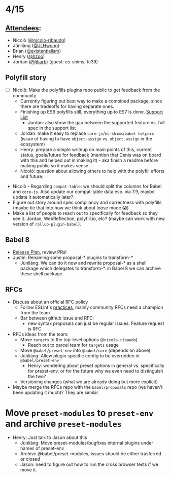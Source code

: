 # 4/15

## [Attendees](https://babeljs.io/team):

- Nicolò ([@nicolo-ribaudo](https://github.com/nicolo-ribaudo))
- Jùnliàng ([@JLHwung](https://github.com/JLHwung))
- Brian ([@existentialism](https://github.com/existentialism))
- Henry ([@hzoo](https://github.com/hzoo))
- Jordan ([@ljharb](https://github.com/ljharb)) (guest: es-shims, tc39)

## Polyfill story

- [ ] Nicolò: Make the polyfills plugins repo public to get feedback from the community 
    - Currently figuring out best way to make a combined package, since there are tradeoffs for having separate ones.
    - Finishing up ES6 polyfills still, everything up to ES7 is done. [Support List](https://github.com/nicolo-ribaudo/babel-polyfills/tree/master/packages/babel-plugin-polyfill-es-shims#babel-plugin-polyfill-es-shims)
      - Jordan: also show the gap between the supported feature vs. full spec in the support list
    - Jordan: make it easy to replace `core-js`/`es-shims`/`babel helpers` (issue of having to have `object-assign` vs. `object.assign` in the ecosystem)
    - Henry: prepare a simple writeup on main points of this, current status, goals/future for feedback (mention that Denis was on board with this and helped out in making it) - aka finish a readme before making public so it makes sense.
    - Nicolò: question about allowing others to help with the polyfill efforts and future.
- Nicolò - Regarding `compat-table`: we should split the columns for Babel and `core-js`. Also update our compat-table data esp. via 7.9, maybe update it automatically later?
- Figure out story around spec compliancy and correctness with polyfills (maybe tie that into how we think about loose mode 😱)
- Make a list of people to reach out to specifically for feedback so they see it. Jordan, WebReflection, polyfill.io, etc? (maybe can work with new version of `rollup-plugin-babel`). 

## Babel 8

- [Release Plan](https://github.com/babel/babel/issues/10746), review PRs!
- Justin: Renaming some proposal-* plugins to transform-*
  - Jùnliàng: We can do it now and rewrite proposal-* as a shell package which delegates to transform-*. in Babel 8 we can archive these shell package.

## RFCs

- Discuss about an official RFC policy
    - Follow ESLint's [practices](https://github.com/eslint/rfcs), mainly community RFCs need a champion from the team
    - Bar between github issue and RFC: 
        * new syntax proposals can just be regular issues. Feature request is RFC
- RFCs ideas from the team:
    - Move `targets` to the top-level options (`@nicolo-ribaudo`)
        * Reach out to parcel team for `targets` usage
    - Move `@babel/preset-env` into `@babel/core` (depends on above)
    - Jùnliàng: Allow plugin specific config to be overridden in `@babel/preset-env`
      - Henry: wondering about preset options in general vs. specifically for preset-env, or for the future why we even need to distinguish the two?
    - Versioning changes (what we are already doing but more explicit)
- Maybe merge the RFCs repo with the `babel/proposals` repo (we haven't been updating it much)? They are similar

# Move `preset-modules` to `preset-env` and archive `preset-modules`

- Henry: Just talk to Jason about this
    - Jùnliàng: Move preset-modules/bugfixes internal plugins under names of preset-env
    - Archive @babel/preset-modules, issues should be either trasferred or closed
    - Jason: need to figure out how to run the cross browser tests if we move it.
    
